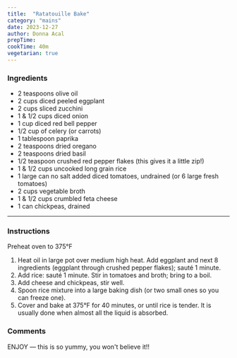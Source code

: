 ```yaml
---
title:  "Ratatouille Bake"
category: "mains"
date: 2023-12-27
author: Donna Acal
prepTime:
cookTime: 40m
vegetarian: true
---
```


### Ingredients

- 2 teaspoons olive oil
- 2 cups diced peeled eggplant
- 2 cups sliced zucchini
- 1 & 1/2 cups diced onion
- 1 cup diced red bell pepper
- 1/2 cup of celery (or carrots)
- 1 tablespoon paprika
- 2 teaspoons dried oregano
- 2 teaspoons dried basil
- 1/2 teaspoon crushed red pepper flakes (this gives it a little zip!)
- 1 & 1/2 cups uncooked long grain rice
- 1 large can no salt added diced tomatoes, undrained (or 6 large fresh tomatoes)
- 2 cups vegetable broth
- 1 & 1/2 cups crumbled feta cheese
- 1 can chickpeas, drained

---

### Instructions

Preheat oven to 375°F

1. Heat oil in large pot over medium high heat. Add eggplant and next 8 ingredients (eggplant through crushed pepper flakes); sauté 1 minute.
2. Add rice: sauté 1 minute. Stir in tomatoes and broth; bring to a boil.
3. Add cheese and chickpeas, stir well.
4. Spoon rice mixture into a large baking dish (or two small ones so you can freeze one).
5. Cover and bake at 375°F for 40 minutes, or until rice is tender. It is usually done when almost all the liquid is absorbed.

### Comments

ENJOY — this is so yummy, you won't believe it!!
